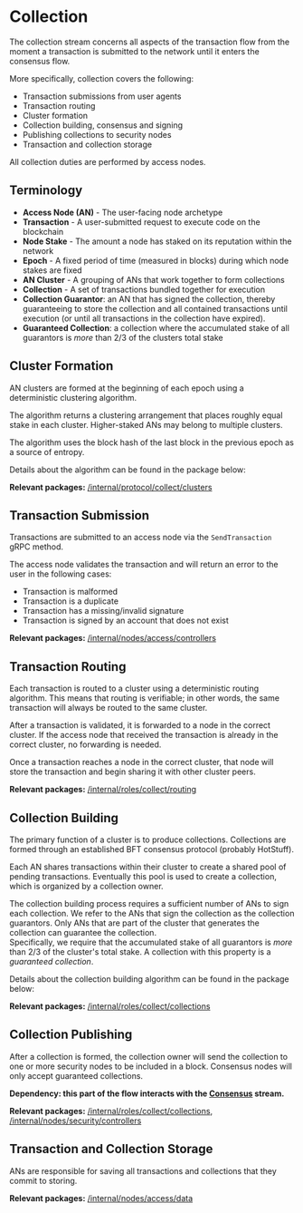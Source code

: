 # Collection

The collection stream concerns all aspects of the transaction flow from the moment a transaction is submitted to the network until it enters the consensus flow. 

More specifically, collection covers the following:

- Transaction submissions from user agents
- Transaction routing
- Cluster formation
- Collection building, consensus and signing
- Publishing collections to security nodes
- Transaction and collection storage

All collection duties are performed by access nodes.

## Terminology

* **Access Node (AN)** - The user-facing node archetype
* **Transaction** - A user-submitted request to execute code on the blockchain
* **Node Stake** - The amount a node has staked on its reputation within the network
* **Epoch** - A fixed period of time (measured in blocks) during which node stakes are fixed
* **AN Cluster** - A grouping of ANs that work together to form collections
* **Collection** - A set of transactions bundled together for execution
* **Collection Guarantor**: an AN that has signed the collection, thereby guaranteeing to store the collection and all contained transactions until execution (or until all transactions in the collection have expired).
* **Guaranteed Collection**: a collection where the accumulated stake of all guarantors is _more_ than 2/3 of the clusters total stake

## Cluster Formation

AN clusters are formed at the beginning of each epoch using a deterministic clustering algorithm. 

The algorithm returns a clustering arrangement that places roughly equal stake in each cluster. Higher-staked ANs may belong to multiple clusters.

The algorithm uses the block hash of the last block in the previous epoch as a source of entropy.

Details about the algorithm can be found in the package below:

**Relevant packages:** [/internal/protocol/collect/clusters](/internal/protocol/collect/clusters)


## Transaction Submission

Transactions are submitted to an access node via the `SendTransaction` gRPC method.

The access node validates the transaction and will return an error to the user in the following cases:

- Transaction is malformed
- Transaction is a duplicate
- Transaction has a missing/invalid signature
- Transaction is signed by an account that does not exist

**Relevant packages:** [/internal/nodes/access/controllers](/internal/nodes/access/controllers)



## Transaction Routing

Each transaction is routed to a cluster using a deterministic routing algorithm. This means that routing is verifiable; in other words, the same transaction will always be routed to the same cluster.

After a transaction is validated, it is forwarded to a node in the correct cluster. If the access node that received the transaction is already in the correct cluster, no forwarding is needed.

Once a transaction reaches a node in the correct cluster, that node will store the transaction and begin sharing it with other cluster peers.

**Relevant packages:** [/internal/roles/collect/routing](../../../internal/roles/collect/routing)

## Collection Building

The primary function of a cluster is to produce collections. Collections are formed through an established BFT consensus protocol (probably HotStuff). 

Each AN shares transactions within their cluster to create a shared pool of pending transactions. Eventually this pool is used to create a collection, which is organized by a collection owner.

The collection building process requires a sufficient number of ANs to sign each collection. We refer to the ANs that sign the collection as the collection guarantors. Only ANs that are part of the cluster that generates the collection can guarantee the collection.  
Specifically, we require that the accumulated stake of all guarantors is _more_ than 2/3 of the cluster's total stake. A collection with this property is a _guaranteed collection_.

Details about the collection building algorithm can be found in the package below:

**Relevant packages:** [/internal/roles/collect/collections](../../../internal/roles/collect/collections)

## Collection Publishing

After a collection is formed, the collection owner will send the collection to one or more security nodes to be included in a block.
Consensus nodes will only accept guaranteed collections.

**Dependency: this part of the flow interacts with the [Consensus](../../../internal/roles/consensus/) stream.**


**Relevant packages:** [/internal/roles/collect/collections](../../../internal/roles/collect/collections), [/internal/nodes/security/controllers](/internal/nodes/security/controllers)

## Transaction and Collection Storage

ANs are responsible for saving all transactions and collections that they commit to storing.

**Relevant packages:** [/internal/nodes/access/data](/internal/nodes/access/data)
